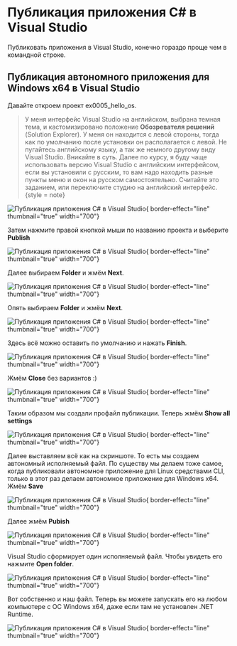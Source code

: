 # Публикация приложения C# в Visual Studio
Публиковать приложения в Visual Studio, конечно гораздо проще чем в командной строке.

## Публикация автономного приложения для Windows x64 в Visual Studio

Давайте откроем проект
ex0005_hello_os.

>У меня интерфейс Visual Studio на английском, выбрана темная тема, и кастомизировано положение **Обозревателя решений**
(Solution Explorer). У меня он находится с левой стороны, тогда как по умолчанию после установки он располагается с левой.
Не пугайтесь английскому языку, а так же немного другому виду Visual Studio. Вникайте в суть. Далее по курсу, я буду
чаще использовать версию Visual Studio с английским интерфейсом, если вы установили с русским, то вам надо находить разные
пункты меню и окон на русском самостоятельно. Считайте это заданием, или переключите студию на английский интерфейс.
{style = note}

![Публикация приложения C# в Visual Studio](PublishByVisualStudio01.png){ border-effect="line"  thumbnail="true" width="700"}

Затем нажмите правой кнопкой мыши по названию проекта и выберите **Publish**

![Публикация приложения C# в Visual Studio](PublishByVisualStudio02.png){ border-effect="line"  thumbnail="true" width="700"}

Далее выбираем **Folder** и жмём **Next**.

![Публикация приложения C# в Visual Studio](PublishByVisualStudio03.png){ border-effect="line"  thumbnail="true" width="700"}

Опять выбираем **Folder** и жмём **Next**.

![Публикация приложения C# в Visual Studio](PublishByVisualStudio04.png){ border-effect="line"  thumbnail="true" width="700"}

Здесь всё можно оставить по умолчанию и нажать **Finish**.

![Публикация приложения C# в Visual Studio](PublishByVisualStudio05.png){ border-effect="line"  thumbnail="true" width="700"}

Жмём **Close** без вариантов :)

![Публикация приложения C# в Visual Studio](PublishByVisualStudio06.png){ border-effect="line"  thumbnail="true" width="700"}

Таким образом мы создали профайл публикации. Теперь жмём **Show all settings**

![Публикация приложения C# в Visual Studio](PublishByVisualStudio07.png){ border-effect="line"  thumbnail="true" width="700"}

Далее выставляем всё как на скриншоте. То есть мы создаем автономный исполняемый файл. По существу мы делаем тоже самое,
когда публиковали автономное приложение для Linux средствами CLI, только в этот раз делаем автономное приложение для
Windows x64. Жмём **Save**

![Публикация приложения C# в Visual Studio](PublishByVisualStudio08.png){ border-effect="line"  thumbnail="true" width="700"}

Далее жмём **Pubish**

![Публикация приложения C# в Visual Studio](PublishByVisualStudio09.png){ border-effect="line"  thumbnail="true" width="700"}

Visual Studio сформирует один исполняемый файл. Чтобы увидеть его нажмите **Open folder**.

![Публикация приложения C# в Visual Studio](PublishByVisualStudio10.png){ border-effect="line"  thumbnail="true" width="700"}

Вот собственно и наш файл. Теперь вы можете запускать его на любом компьютере с ОС Windows x64, даже если там не установлен .NET Runtime.

![Публикация приложения C# в Visual Studio](PublishByVisualStudio11.png){ border-effect="line"  thumbnail="true" width="700"}

